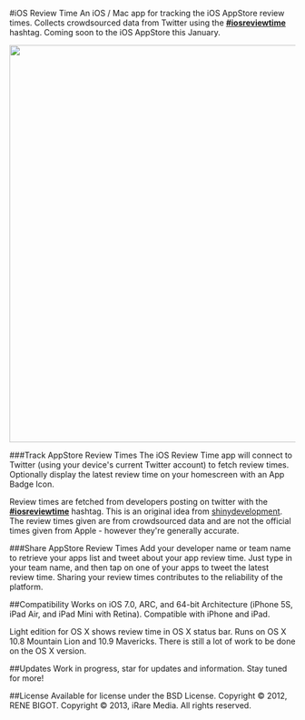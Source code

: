 #iOS Review Time
An iOS / Mac app for tracking the iOS AppStore review times. Collects crowdsourced data from Twitter using the [**#iosreviewtime**](https://twitter.com/search?q=%23iosreviewtime) hashtag. Coming soon to the iOS AppStore this January.

<img width=700 src="https://github.com/iRareMedia/iOsReviewTime/blob/master/Screenshots/Screenshots.png?raw=true"/>

###Track AppStore Review Times
The iOS Review Time app will connect to Twitter (using your device's current Twitter account) to fetch review times. Optionally display the latest review time on your homescreen with an App Badge Icon.

Review times are fetched from developers posting on twitter with the [**#iosreviewtime**](https://twitter.com/search?q=%23iosreviewtime) hashtag. This is an original idea from [shinydevelopment](http://reviewtimes.shinydevelopment.com/). The review times given are from crowdsourced data and are not the official times given from Apple - however they're generally accurate.

###Share AppStore Review Times
Add your developer name or team name to retrieve your apps list and tweet about your app review time. Just type in your team name, and then tap on one of your apps to tweet the latest review time. Sharing your review times contributes to the reliability of the platform.

##Compatibility
Works on iOS 7.0, ARC, and 64-bit Architecture (iPhone 5S, iPad Air, and iPad Mini with Retina). Compatible with iPhone and iPad. 

Light edition for OS X shows review time in OS X status bar. Runs on OS X 10.8 Mountain Lion and 10.9 Mavericks. There is still a lot of work to be done on the OS X version.

##Updates
Work in progress, star for updates and information. Stay tuned for more!

##License
Available for license under the BSD License. Copyright © 2012, RENE BIGOT. Copyright © 2013, iRare Media. All rights reserved.